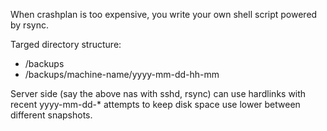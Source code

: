 When crashplan is too expensive, you write your own shell script powered by rsync.

Targed directory structure:
* /backups
* /backups/machine-name/yyyy-mm-dd-hh-mm

Server side (say the above nas with sshd, rsync) can use hardlinks with recent yyyy-mm-dd-* attempts 
to keep disk space use lower between different snapshots.
